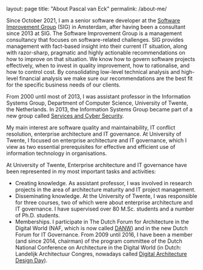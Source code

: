 layout: page
title: "About Pascal van Eck"
permalink: /about-me/

Since October 2021, I am a senior software developer at the [Software Improvement Group](https://www.softwareimprovementgroup.com) (SIG) in Amsterdam, after having been a consultant since 2013 at SIG. The Software Improvement Group is a management consultancy that focuses on software-related challenges. SIG provides management with fact-based insight into their current IT situation, along with razor-sharp, pragmatic and highly actionable recommendations on how to improve on that situation. We know how to govern software projects effectively, when to invest in quality improvement, how to rationalise, and how to control cost. By consolidating low-level technical analysis and high-level financial analysis we make sure our recommendations are the best fit for the specific business needs of our clients.

From 2000 until most of 2013, I was assistant professor in the Information Systems Group, Department of Computer Science, University of Twente, the Netherlands. In 2013, the Information Systems Group became part of a new group called [Services and Cyber Security](https://www.utwente.nl/en/eemcs/scs/).

My main interest are software quality and maintainability, IT conflict resolution, enterprise architecture and IT governance. At University of Twente, I focused on enterprise architecture and IT governance, which I view as two essential prerequisites for effective and efficient use of information technology in organisations.

At University of Twente, Enterprise architecture and IT governance have been represented in my most important tasks and activities:

- Creating knowledge. As assistant professor, I was involved in research projects in the area of architecture maturity and IT project management.
- Disseminating knowledge. At the University of Twente, I was responsible for three courses, two of which were about enterprise architecture and IT governance. I have supervised over 80 M.Sc. students and a number of Ph.D. students.
- Memberships. I participate in The Dutch Forum for Architecture in the Digital World (NAF, which is now called [DANW](https://www.danw.nl/)) and in the new Dutch Forum for IT Governance. From 2009 until 2016, I have been a member (and since 2014, chairman) of the program committee of the Dutch National Conference on Architecture in the Digital World (in Dutch: Landelijk Architectuur Congres, nowadays called [Digital Architecture Design Day](https://www.digitalarchitecturedesignday.com/)).

